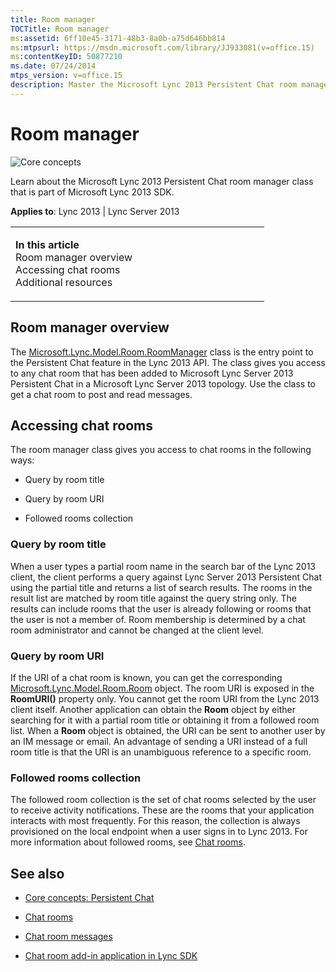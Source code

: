 ```yaml
---
title: Room manager
TOCTitle: Room manager
ms:assetid: 6ff10e45-3171-48b3-8a0b-a75d646bb814
ms:mtpsurl: https://msdn.microsoft.com/library/JJ933081(v=office.15)
ms:contentKeyID: 50877210
ms.date: 07/24/2014
mtps_version: v=office.15
description: Master the Microsoft Lync 2013 Persistent Chat room manager class with our comprehensive guide. Learn to access and manage chat rooms effectively.
---
```


# Room manager

![Core concepts](images/JJ933133.mod_icon_CoreConcepts_long(Office.15).png "Core concepts")

Learn about the Microsoft Lync 2013 Persistent Chat room manager class that is part of Microsoft Lync 2013 SDK.



**Applies to**: Lync 2013 | Lync Server 2013

<table>
<colgroup>
<col style="width: 50%" />
<col style="width: 50%" />
</colgroup>
<tbody>
<tr class="odd">
<td><p></p>
<p><strong>In this article</strong><br />
Room manager overview<br />
Accessing chat rooms<br />
Additional resources</p></td>
<td><p></p></td>
</tr>
</tbody>
</table>

## Room manager overview

The [Microsoft.Lync.Model.Room.RoomManager](https://msdn.microsoft.com/library/jj277050\(v=office.15\)) class is the entry point to the Persistent Chat feature in the Lync 2013 API. The class gives you access to any chat room that has been added to Microsoft Lync Server 2013 Persistent Chat in a Microsoft Lync Server 2013 topology. Use the class to get a chat room to post and read messages.

## Accessing chat rooms

The room manager class gives you access to chat rooms in the following ways:

  - Query by room title

  - Query by room URI

  - Followed rooms collection

### Query by room title

When a user types a partial room name in the search bar of the Lync 2013 client, the client performs a query against Lync Server 2013 Persistent Chat using the partial title and returns a list of search results. The rooms in the result list are matched by room title against the query string only. The results can include rooms that the user is already following or rooms that the user is not a member of. Room membership is determined by a chat room administrator and cannot be changed at the client level.

### Query by room URI

If the URI of a chat room is known, you can get the corresponding [Microsoft.Lync.Model.Room.Room](https://msdn.microsoft.com/library/jj266467\(v=office.15\)) object. The room URI is exposed in the **RoomURI()** property only. You cannot get the room URI from the Lync 2013 client itself. Another application can obtain the **Room** object by either searching for it with a partial room title or obtaining it from a followed room list. When a **Room** object is obtained, the URI can be sent to another user by an IM message or email. An advantage of sending a URI instead of a full room title is that the URI is an unambiguous reference to a specific room.

### Followed rooms collection

The followed room collection is the set of chat rooms selected by the user to receive activity notifications. These are the rooms that your application interacts with most frequently. For this reason, the collection is always provisioned on the local endpoint when a user signs in to Lync 2013. For more information about followed rooms, see [Chat rooms](chat-rooms.md).

## See also

  - [Core concepts: Persistent Chat](core-concepts-persistent-chat.md)

  - [Chat rooms](chat-rooms.md)

  - [Chat room messages](chat-room-messages.md)

  - [Chat room add-in application in Lync SDK](chat-room-add-in-application-in-lync-sdk.md)

